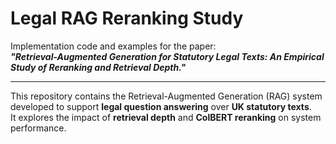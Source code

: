 #  Legal RAG Reranking Study

Implementation code and examples for the paper:  
**_"Retrieval-Augmented Generation for Statutory Legal Texts: An Empirical Study of Reranking and Retrieval Depth."_**

---



This repository contains the Retrieval-Augmented Generation (RAG) system developed to support **legal question answering** over **UK statutory texts**.  
It explores the impact of **retrieval depth** and **ColBERT reranking** on system performance.




